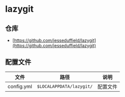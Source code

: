 # lazygit

## 仓库

- [https://github.com/jesseduffield/lazygit](https://github.com/jesseduffield/lazygit)

## 配置文件

| 文件       | 路径                     | 说明     |
| ---------- | ------------------------ | -------- |
| config.yml | `$LOCALAPPDATA/lazygit/` | 配置文件 |
